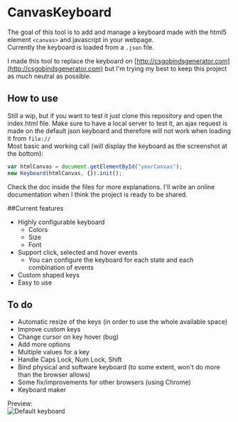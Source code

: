 # CanvasKeyboard

The goal of this tool is to add and manage a keyboard made with the html5 element ```<canvas>``` and javascript in your webpage.  
Currently the keyboard is loaded from a ```.json``` file.

I made this tool to replace the keyboard on [http://csgobindsgenerator.com](http://csgobindsgenerator.com) but I'm trying my best to keep this project as much neutral as possible.   

## How to use
Still a wip, but if you want to test it just clone this repository and open the index.html file.
Make sure to have a local server to test it, an ajax request is made on the default json keyboard and therefore will not work when loading it from ```file://```  
Most basic and working call (will display the keyboard as the screenshot at the bottom):
```js
var htmlCanvas = document.getElementById("yourCanvas");
new Keyboard(htmlCanvas, {}).init();
```

Check the doc inside the files for more explanations. I'll write an online documentation when I think the project is ready to be shared.

##Current features
* Highly configurable keyboard
  * Colors
  * Size
  * Font
* Support click, selected and hover events
  * You can configure the keyboard for each state and each combination of events
* Custom shaped keys
* Easy to use

## To do
* Automatic resize of the keys (in order to use the whole available space)
* Improve custom keys
* Change cursor on key hover (bug)
* Add more options
* Multiple values for a key
* Handle Caps Lock, Num Lock, Shift
* Bind physical and software keyboard (to some extent, won't do more than the browser allows)
* Some fix/improvements for other browsers (using Chrome)
* Keyboard maker

Preview:  
![Default keyboard](http://i.imgur.com/XsGywSn.png)
